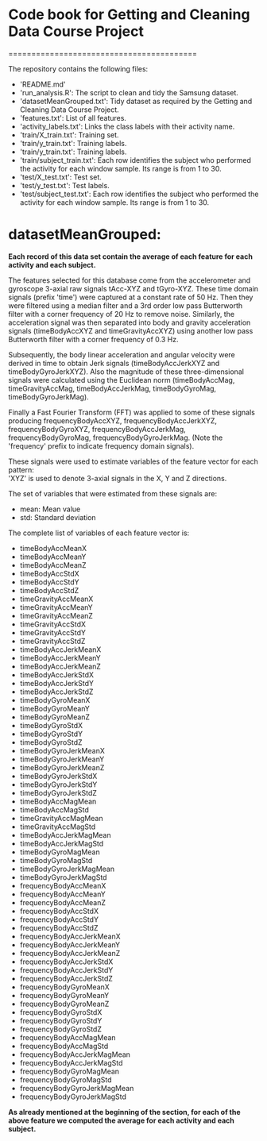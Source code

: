 # Code book for Getting and Cleaning Data Course Project
=========================================

The repository contains the following files:

- 'README.md'
- 'run_analysis.R': The script to clean and tidy the Samsung dataset.
- 'datasetMeanGrouped.txt': Tidy dataset as required by the Getting and Cleaning Data Course Project.
- 'features.txt': List of all features.
- 'activity_labels.txt': Links the class labels with their activity name.
- 'train/X_train.txt': Training set.
- 'train/y_train.txt': Training labels.
- 'train/y_train.txt': Training labels.
- 'train/subject_train.txt': Each row identifies the subject who performed the activity for each window sample. Its range is from 1 to 30.
- 'test/X_test.txt': Test set.
- 'test/y_test.txt': Test labels. 
- 'test/subject_test.txt': Each row identifies the subject who performed the activity for each window sample. Its range is from 1 to 30. 

datasetMeanGrouped:
======================================

**Each record of this data set contain the average of each feature for each activity and each subject.**

The features selected for this database come from the accelerometer and gyroscope 3-axial raw signals tAcc-XYZ and tGyro-XYZ. 
These time domain signals (prefix 'time') were captured at a constant rate of 50 Hz. 
Then they were filtered using a median filter and a 3rd order low pass Butterworth filter with a corner frequency of 20 Hz to remove noise. 
Similarly, the acceleration signal was then separated into body and gravity acceleration signals (timeBodyAccXYZ and timeGravityAccXYZ) using another low pass Butterworth filter with a corner frequency of 0.3 Hz. 

Subsequently, the body linear acceleration and angular velocity were derived in time to obtain Jerk signals (timeBodyAccJerkXYZ and timeBodyGyroJerkXYZ). 
Also the magnitude of these three-dimensional signals were calculated using the Euclidean norm (timeBodyAccMag, timeGravityAccMag, timeBodyAccJerkMag, timeBodyGyroMag, timeBodyGyroJerkMag). 

Finally a Fast Fourier Transform (FFT) was applied to some of these signals producing frequencyBodyAccXYZ, frequencyBodyAccJerkXYZ, frequencyBodyGyroXYZ, frequencyBodyAccJerkMag, frequencyBodyGyroMag, frequencyBodyGyroJerkMag. 
(Note the 'frequency' prefix to indicate frequency domain signals). 

These signals were used to estimate variables of the feature vector for each pattern:  
'XYZ' is used to denote 3-axial signals in the X, Y and Z directions.

The set of variables that were estimated from these signals are: 
- mean: Mean value
- std: Standard deviation

The complete list of variables of each feature vector is:
- timeBodyAccMeanX
- timeBodyAccMeanY
- timeBodyAccMeanZ
- timeBodyAccStdX
- timeBodyAccStdY
- timeBodyAccStdZ
- timeGravityAccMeanX
- timeGravityAccMeanY
- timeGravityAccMeanZ
- timeGravityAccStdX
- timeGravityAccStdY
- timeGravityAccStdZ
- timeBodyAccJerkMeanX
- timeBodyAccJerkMeanY
- timeBodyAccJerkMeanZ
- timeBodyAccJerkStdX
- timeBodyAccJerkStdY
- timeBodyAccJerkStdZ
- timeBodyGyroMeanX
- timeBodyGyroMeanY
- timeBodyGyroMeanZ
- timeBodyGyroStdX
- timeBodyGyroStdY
- timeBodyGyroStdZ
- timeBodyGyroJerkMeanX
- timeBodyGyroJerkMeanY
- timeBodyGyroJerkMeanZ
- timeBodyGyroJerkStdX
- timeBodyGyroJerkStdY
- timeBodyGyroJerkStdZ
- timeBodyAccMagMean
- timeBodyAccMagStd
- timeGravityAccMagMean
- timeGravityAccMagStd
- timeBodyAccJerkMagMean
- timeBodyAccJerkMagStd
- timeBodyGyroMagMean
- timeBodyGyroMagStd
- timeBodyGyroJerkMagMean
- timeBodyGyroJerkMagStd
- frequencyBodyAccMeanX
- frequencyBodyAccMeanY
- frequencyBodyAccMeanZ
- frequencyBodyAccStdX
- frequencyBodyAccStdY
- frequencyBodyAccStdZ
- frequencyBodyAccJerkMeanX
- frequencyBodyAccJerkMeanY
- frequencyBodyAccJerkMeanZ
- frequencyBodyAccJerkStdX
- frequencyBodyAccJerkStdY
- frequencyBodyAccJerkStdZ
- frequencyBodyGyroMeanX
- frequencyBodyGyroMeanY
- frequencyBodyGyroMeanZ
- frequencyBodyGyroStdX
- frequencyBodyGyroStdY
- frequencyBodyGyroStdZ
- frequencyBodyAccMagMean
- frequencyBodyAccMagStd
- frequencyBodyAccJerkMagMean
- frequencyBodyAccJerkMagStd
- frequencyBodyGyroMagMean
- frequencyBodyGyroMagStd
- frequencyBodyGyroJerkMagMean
- frequencyBodyGyroJerkMagStd

**As already mentioned at the beginning of the section, for each of the above feature we computed the average for each activity and each subject.**
